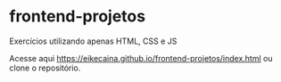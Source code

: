 # frontend-projetos
Exercícios utilizando apenas HTML, CSS e JS

Acesse aqui https://eikecaina.github.io/frontend-projetos/index.html ou clone o repositório.
